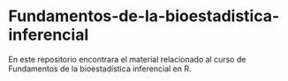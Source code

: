 # Fundamentos-de-la-bioestadistica-inferencial

En este repositorio encontrara el material relacionado al curso de Fundamentos de la bioestadística inferencial en R.

